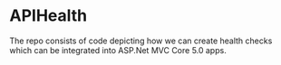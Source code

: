 # APIHealth
The repo consists of code depicting how we can create health checks which can be integrated into ASP.Net MVC Core 5.0 apps.

